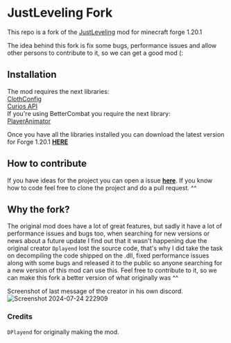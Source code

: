 # JustLeveling Fork
This repo is a fork of the [JustLeveling](https://www.curseforge.com/minecraft/mc-mods/just-leveling) mod for minecraft forge 1.20.1

The idea behind this fork is fix some bugs, performance issues and allow other persons to contribute to it, so we can get a good mod (:

## Installation
The mod requires the next libraries:<br>
[ClothConfig](https://www.curseforge.com/minecraft/mc-mods/cloth-config)<br>
[Curios API](https://www.curseforge.com/minecraft/mc-mods/curios)<br>
If you're using BetterCombat you require the next library:<br>
[PlayerAnimator](https://modrinth.com/mod/playeranimator)

Once you have all the libraries installed you can download the latest version for Forge 1.20.1 [**HERE**](https://github.com/Senior-S/JustLeveling-Fork/releases)

## How to contribute
If you have ideas for the project you can open a issue [**here**](https://github.com/Senior-S/JustLeveling-Fork/issues).
If you know how to code feel free to clone the project and do a pull request. ^^

## Why the fork?
The original mod does have a lot of great features, but sadly it have a lot of performance issues and bugs too, when searching for new versions or news about a future update I find out that it wasn't happening due the original creator `Dplayend` lost the source code, that's why I did take the task on decompiling the code shipped on the .dll, fixed performance issues along with some bugs and released it to the public so anyone searching for a new version of this mod can use this.
Feel free to contribute to it, so we can make this fork a better version of what originally was ^^

Screenshot of last message of the creator in his own discord.
![Screenshot 2024-07-24 222909](https://github.com/user-attachments/assets/d1b7b079-1a0d-428c-b61b-3e72d79e2f98)

### Credits
`DPlayend` for originally making the mod.
